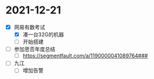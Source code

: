 # 2021-12-21
 - [x] 网易有数考试
   - [x] 凑一台32G的机器
   - [ ] 开始搭建
 - [ ] 参加思否年度总结
   - [ ] https://segmentfault.com/a/1190000041089764###
 - [ ] 九江
   - [ ] 增加告警